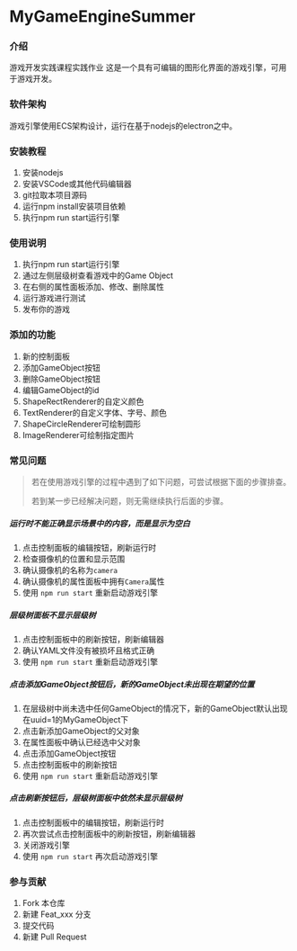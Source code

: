 # MyGameEngineSummer

### 介绍
游戏开发实践课程实践作业
这是一个具有可编辑的图形化界面的游戏引擎，可用于游戏开发。

### 软件架构
游戏引擎使用ECS架构设计，运行在基于nodejs的electron之中。


### 安装教程

1.  安装nodejs
2.  安装VSCode或其他代码编辑器
3.  git拉取本项目源码
4.  运行npm install安装项目依赖
5.  执行npm run start运行引擎

### 使用说明

1. 执行npm run start运行引擎
2. 通过左侧层级树查看游戏中的Game Object
3. 在右侧的属性面板添加、修改、删除属性
4. 运行游戏进行测试
5. 发布你的游戏

### 添加的功能
1. 新的控制面板
2. 添加GameObject按钮
3. 删除GameObject按钮
4. 编辑GameObject的id
5. ShapeRectRenderer的自定义颜色
6. TextRenderer的自定义字体、字号、颜色
7. ShapeCircleRenderer可绘制圆形
8. ImageRenderer可绘制指定图片

### 常见问题

>若在使用游戏引擎的过程中遇到了如下问题，可尝试根据下面的步骤排查。
> 
>若到某一步已经解决问题，则无需继续执行后面的步骤。

##### 运行时不能正确显示场景中的内容，而是显示为空白
1. 点击控制面板的编辑按钮，刷新运行时
2. 检查摄像机的位置和显示范围
3. 确认摄像机的名称为`camera`
4. 确认摄像机的属性面板中拥有`Camera`属性
5. 使用 `npm run start` 重新启动游戏引擎

##### 层级树面板不显示层级树
1. 点击控制面板中的刷新按钮，刷新编辑器
2. 确认YAML文件没有被损坏且格式正确
3. 使用 `npm run start` 重新启动游戏引擎

##### 点击添加GameObject按钮后，新的GameObject未出现在期望的位置
1. 在层级树中尚未选中任何GameObject的情况下，新的GameObject默认出现在uuid=1的MyGameObject下
2. 点击新添加GameObject的父对象
3. 在属性面板中确认已经选中父对象
4. 点击添加GameObject按钮
5. 点击控制面板中的刷新按钮
6. 使用 `npm run start` 重新启动游戏引擎

##### 点击刷新按钮后，层级树面板中依然未显示层级树
1. 点击控制面板中的编辑按钮，刷新运行时
2. 再次尝试点击控制面板中的刷新按钮，刷新编辑器
3. 关闭游戏引擎
4. 使用 `npm run start` 再次启动游戏引擎

### 参与贡献

1.  Fork 本仓库
2.  新建 Feat_xxx 分支
3.  提交代码
4.  新建 Pull Request